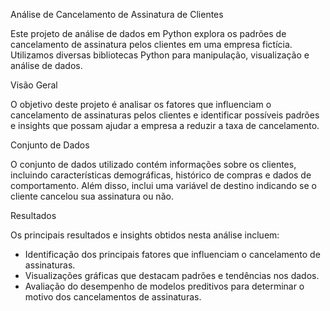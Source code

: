 Análise de Cancelamento de Assinatura de Clientes

Este projeto de análise de dados em Python explora os padrões de cancelamento de assinatura pelos clientes em uma empresa fictícia. Utilizamos diversas bibliotecas Python para manipulação, visualização e análise de dados.

Visão Geral

O objetivo deste projeto é analisar os fatores que influenciam o cancelamento de assinaturas pelos clientes e identificar possíveis padrões e insights que possam ajudar a empresa a reduzir a taxa de cancelamento.

Conjunto de Dados 

O conjunto de dados utilizado contém informações sobre os clientes, incluindo características demográficas, histórico de compras e dados de comportamento. Além disso, inclui uma variável de destino indicando se o cliente cancelou sua assinatura ou não.

Resultados

Os principais resultados e insights obtidos nesta análise incluem:

- Identificação dos principais fatores que influenciam o cancelamento de assinaturas.
- Visualizações gráficas que destacam padrões e tendências nos dados.
- Avaliação do desempenho de modelos preditivos para determinar o motivo dos cancelamentos de assinaturas.
